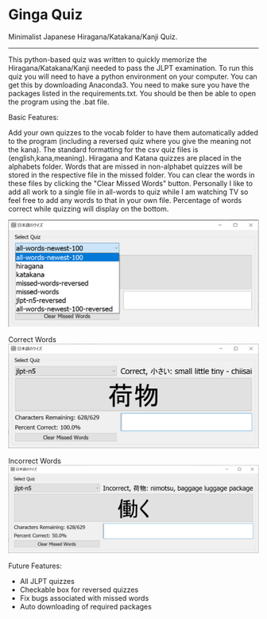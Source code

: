 # Ginga Quiz

Minimalist Japanese Hiragana/Katakana/Kanji Quiz. 

----

This python-based quiz was written to quickly memorize the Hiragana/Katakana/Kanji needed to pass the JLPT examination. To run this quiz you will need to have a python environment on your computer. You can get this by downloading Anaconda3. You need to make sure you have the packages listed in the requirements.txt. You should be then be able to open the program using the .bat file.

Basic Features: 

Add your own quizzes to the vocab folder to have them automatically added to the program (including a reversed quiz where you give the meaning not the kana). The standard formatting for the csv quiz files is (english,kana,meaning). Hiragana and Katana quizzes are placed in the alphabets folder. Words that are missed in non-alphabet quizzes will be stored in the respective file in the missed folder. You can clear the words in these files by clicking the "Clear Missed Words" button. Personally I like to add all work to a single file in all-words to quiz while I am watching TV so feel free to add any words to that in your own file. Percentage of words correct while quizzing will display on the bottom.

![](/readme-images/quizzes.png)

Correct Words
![](/readme-images/correct.PNG)

Incorrect Words
![](/readme-images/incorrect.PNG)

Future Features:
- All JLPT quizzes
- Checkable box for reversed quizzes
- Fix bugs associated with missed words
- Auto downloading of required packages
